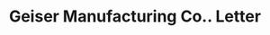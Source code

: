 ---
doi: 10.7916/D8709CKS
date_other: '1898'
date_other_textual: '1898'
form: correspondence
genre:
- Letters (correspondence)
name:
- Geiser Manufacturing Co.
object_in_context_url: https://biggert.cul.columbia.edu/items/view/ave_biggert_01518
subject_hierarchical_geographic:
- Waynesboro, Pennsylvania, United States
subject_name:
- Geiser Manufacturing Co.
title: Geiser Manufacturing Co.. Letter
sort_title: Geiser Manufacturing Co.. Letter
call_number: ave_biggert_01518
coordinates:
- 39.75361111111111,-77.58194444444445
pid: ave_biggert_01518
identifiers: ave_biggert_01518
permalink: /biggert/ave_biggert_01518/
layout: iiif-image-page
---